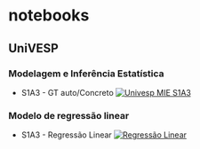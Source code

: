 # notebooks

## UniVESP
### Modelagem e Inferência Estatística
* S1A3 - GT auto/Concreto
[![Univesp MIE S1A3](https://colab.research.google.com/assets/colab-badge.svg)](https://colab.research.google.com/github/JoseWRPereira/notebooks/blob/main/univesp_mie_s1a3.ipynb)


### Modelo de regressão linear
* S1A3 - Regressão Linear
[![Regressão Linear](https://colab.research.google.com/assets/colab-badge.svg)](https://colab.research.google.com/github/JoseWRPereira/notebooks/blob/main/regressao_linear/regressao_linear.ipynb)